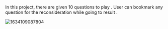 In this project, there are given 10 questions to play . User can bookmark any question for the reconsideration while going to result .

![1634109087804](https://user-images.githubusercontent.com/91950357/137084879-b144788a-316e-48a4-a664-1f5933f816f9.jpg)

